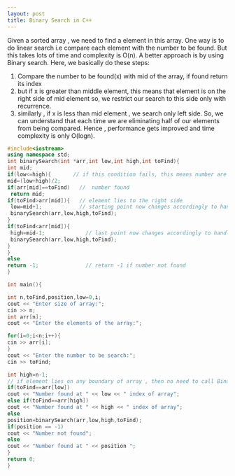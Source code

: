 ```yaml
---
layout: post
title: Binary Search in C++
---
```

Given a sorted array , we need to find a element in this array. One way is to do linear search i.e 
compare each element with the number to be found. But this takes lots of time and complexity is O(n).
A better approach is by using Binary search. Here, we basically do these steps:
1. Compare the number to be found(x) with mid of the array, if found return its index
2. but if x is greater than middle element, this means that element is on the right side of mid element
   so, we restrict our search to this side only with recurrence.
3. similarly , if x is less than mid element , we search only left side.
So, we can understand that each time we are eliminating half of our elements from being compared. Hence , performance
gets improved and time complexity is only O(logn).
  ```c++
#include<iostream>
using namespace std;
int binarySearch(int *arr,int low,int high,int toFind){
 int mid;
 if(low<=high){       // if this condition fails, this means number are looking is not present 
  mid=(low+high)/2;
  if(arr[mid]==toFind)   //  number found 
   return mid;
  if(toFind>arr[mid]){   // element lies to the right side 
   low=mid+1;            // starting point now changes accordingly to handle right side range
   binarySearch(arr,low,high,toFind);
  }
  if(toFind<arr[mid]){
   high=mid-1;             // last point now changes accordingly to handle left side range
   binarySearch(arr,low,high,toFind);
  }
 }
 else
  return -1;               // return -1 if number not found
}

int main(){

 int n,toFind,position,low=0,i;
 cout << "Enter size of array:";
 cin >> n;
 int arr[n];
 cout << "Enter the elements of the array:";
 
 for(i=0;i<n;i++){
  cin >> arr[i];
 }
 cout << "Enter the number to be search:";
 cin >> toFind;
 
 int high=n-1;
 // if element lies on any boundary of array , then no need to call Binary search function 
 if(toFind==arr[low])
  cout << "Number found at " << low << " index of array";
 else if(toFind==arr[high])
  cout << "Number found at " << high << " index of array"; 
 else
  position=binarySearch(arr,low,high,toFind);
 if(position == -1)
  cout << "Number not found";
 else
  cout << "Number found at " << position ";
 }
 return 0;
}
```

